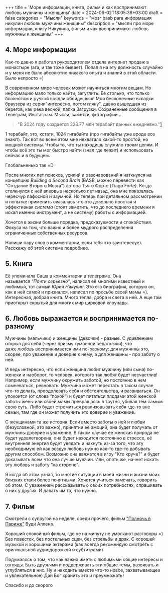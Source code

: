+++
title = 'Море информации, книга, фильм и как воспринимают любовь мужчины и женщины'
date = 2024-06-02T18:05:36+03:00
draft = false
categories = "Мысли"
keywords = "мозг basb para информация никулин любовь мужчины женщины"
description = "мысли про море информации, книгу Никулина, фильм и как воспринимают любовь мужчины и женщины"
+++
## 4. Море информации

Как-то давно я работал руководителем отдела интернет продаж в монастыре (ага, и так тоже бывает). Попал я на эту должность случайно и у меня не было абсолютно никакого опыта и знаний в этой области. Было непросто =)

В современном мире человек может научиться многим вещам. Но информацию мало только найти, загуглить. Её столько, что только блокнотом и ручкой врядли обойдешься! Мои бесконечные вкладки браузера из серии"интересно, потом гляну", давно вышедшая из берегов, как река весной, папка Загрузки. Сохраненные сообщения в Телеграм, Инстаграм. Мысли, заметки, фотографии...

> "В 2024 году создается 328.77 млн терабайт данных ежедневно."[1](https://kosterpodcast.substack.com/p/2#footnote-1-145218119)

1 терабайт, это, кстати, 1024 гигабайта (про гигабайты уже вроде все знают). Так вот во всем этом мне нехватало какой-то простой, но мощной системы. Чтобы то, что ты находишь служило _твоим_ целям. И чтобы всё это ты мог быстро найти (знал где лежит) и использовать сейчас и в будущем.

Глобальненько так =D

После многих лет поисков, усилий и разочарований я наткнулся на концепцию _Building a Second Brain_ (BASB, можно перевести как "Создание Второго Мозга") автора Тьяго Форте (Tiago Forte). Когда столкнулся с ней впервые несколько лет назад, она мне показалась чересчур пафосной и заумной. Но теперь при детальном рассмотрении и попытке применить оказалась что это довольно простая и эффективная _система_ (стоит заметить, что до последнего времени я искал именно инструмент, а не систему) работы с информацией.

Хочется в жизни больше порядка, предсказуемости и спокойствия. Фокуса на том, что важно и более мудрого распределения ограниченных собственных ресурсов.

Напиши пару слов в комментарии, если тебя это заинтересует. Расскажу об этой системе подробнее.

## 5. Книга

Её упоминала Саша в комментарии в телеграме. Она называется _"Почти серьезно"_, написал её многими известный и любимый, тот самый _Юрий Никулин_. Это его биография, которую он, как в ней самой и признался, написал по просьбе своей мамы =). Интересная, добрая книга. Много тепла, добра и света в ней. А еще там приоткрыт скрытый для многих мир цирковой клоунады.

## 6. Любовь выражается и воспринимается по-разному

Мужчины (мальчики) и женщины (девочки) - разные. С удивлением открыл для себя (через призму гуманной педагогики), что даже _любовь_ воспринимается ими по-разному: для мужчины это, скорее, про уважение и доверие к нему, а для женщины - про заботу о ней.

И ведь интересно, что если женщина любит мужчину (или сына) по-женски и наоборот, то человек, которого так любят будет несчастлив! Например, если мужчину окружить заботой, но постоянно в нем сомневаться, ревновать. Мужчина может перестать в таком случае что-то делать, преодолевать себя и обстоятельства, и развиваться. Он упокоится (от слова “покой“) и будет питаться плодами этой женской заботы жены или своей мамы превращаясь в трутня, убивая тем самым свою суть. Либо будет стремиться реализовывать себя где-то вне семьи, там где он может получить это доверие и уважение.

С женщинами та же история. Если вместо заботы о ней и любви (безусловной, это важно), принятии её эмоций, она будет получать от мужчины доверие и уважение. В таком случае ее женская природа не будет удовлетворена, она будет находится постоянно в стрессе, её внутренняя энергия будет увядать и чахнуть из-за того, что эту необходимую ей как воздух любовь нужно как-то где-то добывать другим способом. Возможно она ввяжется в игру "Кто круче?" и будет доказывать всем что она лучше мужчин. Или, опять же, начнет искать эту любовь и заботу “на стороне“.

Я когда об этом узнал, то многие ситуации в моей жизни и жизни моих близких стали более понятными. Хочется учиться замечать, говорить об этом. С уважением рассказывать о своих потребностях, спрашивать о них у других. И давать им то, что нужно.

## 7. Фильм

Смотрели с супругой на неделе, среди прочего, фильм ["Полночь в Париже"](https://ru.kinorium.com/523267/) Вуди Аллена.

Хороший спокойный фильм, где не на минуту не умолкают разговоры =) Без повесток, без постельных сцен, без стрельбы и драк. С хорошей музыкой и хорошими актерами (как всегда рекомендую смотреть с оригинальной аудиодорожкой и субтитрами)

Подумалось о том, что как важно иметь с любимыми общие интересы и взгляды. Быть друзьями и поддерживать эти общие темы, развивать и углубляться в них. Ну и находить вместе что-то новое, захватывающее и увлекательное) Дай Бог хранить это и преумножать!

Спасибо и до скорого